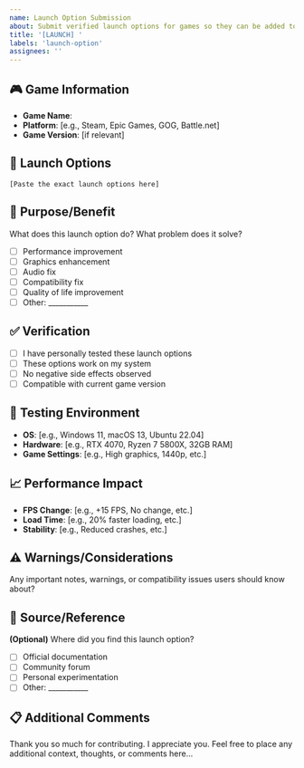 ```yaml
---
name: Launch Option Submission
about: Submit verified launch options for games so they can be added to the database
title: '[LAUNCH] '
labels: 'launch-option'
assignees: ''
---
```


## 🎮 Game Information
- **Game Name**: 
- **Platform**: [e.g., Steam, Epic Games, GOG, Battle.net]
- **Game Version**: [if relevant]

## 🐸 Launch Options
```
[Paste the exact launch options here]
```

## 🍓 Purpose/Benefit
What does this launch option do? What problem does it solve?
- [ ] Performance improvement
- [ ] Graphics enhancement
- [ ] Audio fix
- [ ] Compatibility fix
- [ ] Quality of life improvement
- [ ] Other: ___________

## ✅ Verification
- [ ] I have personally tested these launch options
- [ ] These options work on my system
- [ ] No negative side effects observed
- [ ] Compatible with current game version

## 📱 Testing Environment
- **OS**: [e.g., Windows 11, macOS 13, Ubuntu 22.04]
- **Hardware**: [e.g., RTX 4070, Ryzen 7 5800X, 32GB RAM]
- **Game Settings**: [e.g., High graphics, 1440p, etc.]

## 📈 Performance Impact
- **FPS Change**: [e.g., +15 FPS, No change, etc.]
- **Load Time**: [e.g., 20% faster loading, etc.]
- **Stability**: [e.g., Reduced crashes, etc.]

## ⚠️ Warnings/Considerations
Any important notes, warnings, or compatibility issues users should know about?

## 🔗 Source/Reference
**(Optional)** Where did you find this launch option?
- [ ] Official documentation
- [ ] Community forum
- [ ] Personal experimentation
- [ ] Other: ___________

## 📋 Additional Comments
Thank you so much for contributing. I appreciate you.
Feel free to place any additional context, thoughts, or comments here...